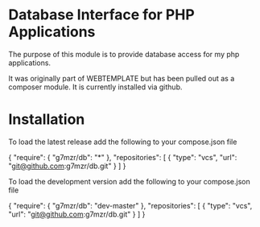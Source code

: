 # Database Interface for PHP Applications

The purpose of this module is to provide database access for my php applications.

It was originally part of WEBTEMPLATE but has been pulled out as a composer module.
It is currently installed via github.

# Installation

To load the latest release add the following to your compose.json file

{
    "require": {
        "g7mzr/db": "*"
    },
    "repositories": [
        {
            "type": "vcs",
            "url":  "git@github.com:g7mzr/db.git"
        }
    ]
}

To load the development version add the following to your compose.json file

{
    "require": {
        "g7mzr/db": "dev-master"
    },
    "repositories": [
        {
            "type": "vcs",
            "url":  "git@github.com:g7mzr/db.git"
        }
    ]
}

